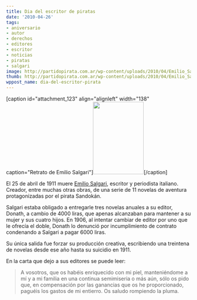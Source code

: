 ```yaml
---
title: Dia del escritor de piratas
date: '2010-04-26'
tags:
- aniversario
- autor
- derechos
- editores
- escritor
- noticias
- piratas
- salgari
image: http://partidopirata.com.ar/wp-content/uploads/2010/04/Emilio_Salgari_ritratto.jpg
thumb: http://partidopirata.com.ar/wp-content/uploads/2010/04/Emilio_Salgari_ritratto.jpg
wppost_name: dia-del-escritor-pirata
---
```


[caption id="attachment_123" align="alignleft" width="138" caption="Retrato de Emilio Salgari"]<a href="http://partidopirata.com.ar/wp-content/uploads/2010/04/Emilio_Salgari_ritratto.jpg"><img class="size-full wp-image-123" title="Retrato de Emilio Salgari" src="http://partidopirata.com.ar/wp-content/uploads/2010/04/Emilio_Salgari_ritratto.jpg" alt="" width="138" height="198" /></a>[/caption]

El 25 de abril de 1911 muere <a href="http://es.wikipedia.org/wiki/Emilio_Salgari">Emilio Salgari</a>, escritor y periodista italiano. Creador, entre muchas otras obras, de una serie de 11 novelas de aventura protagonizadas por el pirata Sandokán.

Salgari estaba obligado a entregarle tres novelas anuales a su editor, Donath, a cambio de 4000 liras, que apenas alcanzaban para mantener a su mujer y sus cuatro hijos. En 1906, al intentar cambiar de editor por uno que le ofrecía el doble, Donath lo denunció por incumplimiento de contrato condenando a Salgari a pagar 6000 liras.

Su única salida fue forzar su producción creativa, escribiendo una treintena de novelas desde ese año hasta su suicidio en 1911.

En la carta que dejo a sus editores se puede leer:
<blockquote>A vosotros, que os habéis enriquecido con mi piel, manteniéndome a mí y a mi familia en una continua semimiseria o más aún, sólo os pido que, en compensación por las ganancias que os he proporcionado, paguéis los gastos de mi entierro. Os saludo rompiendo la pluma.</blockquote>
